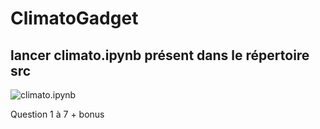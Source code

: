 # ClimatoGadget

## lancer climato.ipynb présent dans le répertoire src

![climato.ipynb](./src/climato.ipynb)

Question 1 à 7 + bonus 
